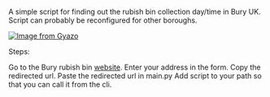 A simple script for finding out the rubish bin collection day/time in Bury UK. Script can probably be reconfigured for other boroughs. 

[![Image from Gyazo](https://i.gyazo.com/15f974d96a2d818385e6424dfaa7e3f6.gif)](https://gyazo.com/15f974d96a2d818385e6424dfaa7e3f6)

Steps:

Go to the Bury rubish bin [website](https://www.bury.gov.uk/index.aspx?articleid=10493).
Enter your address in the form.
Copy the redirected url.
Paste the redirected url in main.py
Add script to your path so that you can call it from the cli.
